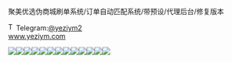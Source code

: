 聚美优选伪商城刷单系统/订单自动匹配系统/带预设/代理后台/修复版本<p dir="auto"><a target="_blank" rel="noopener noreferrer nofollow" href="https://camo.githubusercontent.com/d614d90677fbc2e34c7c62ebc68c82379d87a57c4beaf05af65fec7ba6b72e36/68747470733a2f2f63646e2d69636f6e732d706e672e666c617469636f6e2e636f6d2f3531322f323131312f323131313634362e706e67"><img src="https://camo.githubusercontent.com/d614d90677fbc2e34c7c62ebc68c82379d87a57c4beaf05af65fec7ba6b72e36/68747470733a2f2f63646e2d69636f6e732d706e672e666c617469636f6e2e636f6d2f3531322f323131312f323131313634362e706e67" alt="Telegram Icon" style="width: 16px; max-width: 100%;" data-canonical-src="https://cdn-icons-png.flaticon.com/512/2111/2111646.png"></a>Telegram:<a href="https://t.me/yeziym2" rel="nofollow">@yeziym2</a><br><a href="https://www.yeziym.com/">www.yeziym.com</a></p><img src="https://github.com/yeziym/fmUs8Kbnqm/blob/main/tSFJ9.png"><img src="https://github.com/yeziym/fmUs8Kbnqm/blob/main/YJLOp.png"><img src="https://github.com/yeziym/fmUs8Kbnqm/blob/main/Nrkv0.png"><img src="https://github.com/yeziym/fmUs8Kbnqm/blob/main/6u4FV.png"><img src="https://github.com/yeziym/fmUs8Kbnqm/blob/main/JLUvm.png"><img src="https://github.com/yeziym/fmUs8Kbnqm/blob/main/Yc7ph.png"><img src="https://github.com/yeziym/fmUs8Kbnqm/blob/main/KWeLS.png"><img src="https://github.com/yeziym/fmUs8Kbnqm/blob/main/PwLbD.png"><img src="https://github.com/yeziym/fmUs8Kbnqm/blob/main/tR5Uv.png"><img src="https://github.com/yeziym/fmUs8Kbnqm/blob/main/VTeSG.png"><img src="https://github.com/yeziym/fmUs8Kbnqm/blob/main/H6vjV.png"><img src="https://github.com/yeziym/fmUs8Kbnqm/blob/main/CXRXg.png"><img src="https://github.com/yeziym/fmUs8Kbnqm/blob/main/ja93p.png">